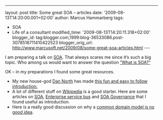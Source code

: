 ---
layout: post
title: Some great SOA – articles
date: '2009-08-13T14:20:00.001+02:00'
author: Marcus Hammarberg
tags:
  - SOA
  - Life of a consultant
modified_time: '2009-08-13T14:20:11.318+02:00'
blogger_id: tag:blogger.com,1999:blog-36533086.post-3078518711410422523
blogger_orig_url: http://www.marcusoft.net/2009/08/some-great-soa-articles.html ---

I am preparing a talk on
<a href="http://en.wikipedia.org/wiki/Service-oriented_architecture"
target="_blank">SOA</a>. That always scares me since it’s such a big
topic. Who among us would want to answer the question
<a href="http://www.whatissoa.com/" target="_blank">“What is SOA?”</a>

OK – in my preparations I found some great resources.

-   My new house-god
    <a href="http://dannorth.net/" target="_blank">Dan North</a> has
    made
    <a href="http://dannorth.net/classic-soa" target="_blank">this fun and
    easy to follow introduction.</a>
-   A lot of different stuff on
    <a href="http://www.wikipedia.org/" target="_blank">Wikipedia</a> is
    a good starter. Here are some articles on
    <a href="http://en.wikipedia.org/wiki/Service-oriented_architecture"
    target="_blank">SOA</a>,
    <a href="http://en.wikipedia.org/wiki/Enterprise_service_bus"
    target="_blank">Enterprise service bus</a> and
    <a href="http://en.wikipedia.org/wiki/SOA_Governance"
    target="_blank">SOA Governance</a> that I found useful as
    introduction.
-   Here is a really good discussion on why a <a
    href="http://devlicio.us/blogs/casey/archive/2009/05/14/commercial-suicide-integration-at-the-database-level.aspx"
    target="_blank">common domain model is no good idea</a>.
